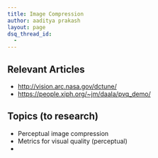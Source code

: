 ```yaml
---
title: Image Compression
author: aaditya prakash
layout: page
dsq_thread_id:
  - 
---
```


## Relevant Articles 
  * http://vision.arc.nasa.gov/dctune/
  * https://people.xiph.org/~jm/daala/pvq_demo/


## Topics (to research)
  * Perceptual image compression
  * Metrics for visual quality (perceptual)
  * 
